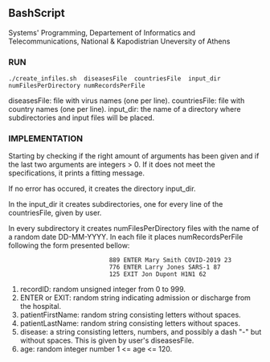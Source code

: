 ## BashScript

Systems' Programming, 
Departement of Informatics and Telecommunications, 
National & Kapodistrian Uneversity of Athens

### RUN
```
./create_infiles.sh  diseasesFile  countriesFile  input_dir  numFilesPerDirectory numRecordsPerFile 
```

diseasesFile: file with virus names (one per line).
countriesFile: file with country names (one per line).
input_dir: the name of a directory where subdirectories and input files will be placed.

### IMPLEMENTATION
Starting by  checking if the right amount of arguments has been given and if the last two arguments are integers > 0.
If it does not meet the specifications, it prints a fitting message.

If no error has occured, it creates the directory input_dir. 

In the input_dir it creates subdirectories, one for every line of the countriesFile, given by user.

In every subdirectory it creates numFilesPerDirectory files with the name of a random date DD-MM-YYYY. 
In each file it places numRecordsPerFile following the form presented bellow:
 
                                889 ENTER Mary Smith COVID-2019 23 
                                776 ENTER Larry Jones SARS-1 87          
                                125 EXIT Jon Dupont H1N1 62

1) recordID:  random unsigned integer from 0 to 999.
2) ENTER or EXIT: random string indicating admission or discharge from the hospital.
3) patientFirstName: random string consisting letters without spaces.                   
4) patientLastName: random string consisting letters without spaces. 
5) disease: a string consisting letters, numbers, and possibly a dash "-" but without spaces. This is given by 
user's diseasesFile.
6) age: random integer number 1 <= age <= 120.
